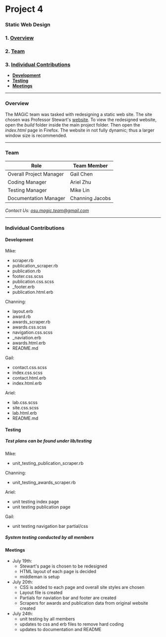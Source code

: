 # Project 4
### Static Web Design

### 1. [Overview](#overview)
### 2. [Team](#team)
### 3. [Individual Contributions](#individual-contributions)
  * **[Development](#development)**
  * **[Testing](#testing)**
  * **[Meetings](#meetings)**

***

### Overview
The MAGiC team was tasked with redesigning a static web site. The site chosen was Professor Stewart's [website](http://web.cse.ohio-state.edu/~stewart.962/). To view the redesigned website, open the *build* folder inside the main project folder. Then open the *index.html* page in Firefox. The website in not fully dynamic; thus a larger
window size is recommended.

***

### Team
| Role|Team Member|
| ------------- |-------------|
| Overall Project Manager|Gail Chen|
|Coding Manager|Ariel Zhu|
|Testing Manager|Mike Lin|
|Documentation Manager|Channing Jacobs|

*Contact Us: osu.magic.team@gmail.com*

***

### Individual Contributions
#### Development
Mike:
* scraper.rb
* publication_scraper.rb
* publication.rb
* footer.css.scss
* publication.css.scss
* &#95;footer.erb
* publication.html.erb

Channing:
* layout.erb
* award.rb
* awards_scraper.rb
* awards.css.scss
* navigation.css.scss
* &#95;naviation.erb
* awards.html.erb
* README.md

Gail:
* contact.css.scss
* index.css.scss
* contact.html.erb
* index.html.erb


Ariel:
* lab.css.scss
* site.css.scss
* lab.html.erb
* README.md


#### Testing
##### Test plans can be found under lib/testing
Mike:
* unit_testing_publication_scraper.rb

Channing:
* unit_testing_awards_scraper.rb

Ariel:
* unit testing index page
* unit testing publication page

Gail:
* unit testing navigation bar partial/css

##### System testing conducted by all members

#### Meetings

* July 19th:
  * Stewart's page is chosen to be redesigned
  * HTML layout of each page is decided
  * middleman is setup
* July 20th:
  * CSS is added to each page and overall site styles are chosen
  * Layout file is created
  * Partials for naviation bar and footer are created
  * Scrapers for awards and publication data from original website created
* July 24th:
  * unit testing by all members
  * updates to css and erb files to remove hard coding
  * updates to documentation and README
